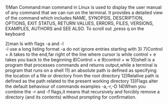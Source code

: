 1)Man Command:man command in Linux is used to display the user manual of any command that we can run on the terminal.
 It provides a detailed view of the command which includes NAME, SYNOPSIS, DESCRIPTION, OPTIONS, EXIT STATUS, RETURN VALUES, ERRORS, FILES, VERSIONS, EXAMPLES, AUTHORS and SEE ALSO.
 To scroll out ,press q on the keyboard

2)man ls with flags -a and -l  
-l  use a long listing format
-a  do not ignore entries starting with 
3)
7)Control + A takes to the end,far right of the line where cursor is while control + e takes you back to the beginning
8)Control + e
9)control + w
10)shell is a program that processes commands and returns output,while a terminal is program that runs on a shell
11) an absolute path is defined as specifying the location of a file or directory from the root directory
12)Relative path is defined as the path related to the present working directory
13)Flags alter the default behaviour of commands examples -a,-r,-D 
14)When you combine the -r and -f flags,it means that recursively and forcibly remove a directory (and its contents) without prompting for confirmation.
